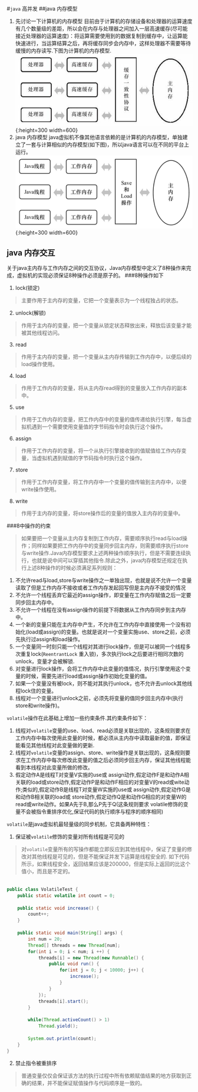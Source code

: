 #`java` 高并发
##java 内存模型
1. 先讨论一下计算机的内存模型
目前由于计算机的存储设备和处理器的运算速度有几个数量级的差距，所以会在内存与处理器之间加入一层高速缓存(尽可能接近处理器的运算速度)：将运算需要使用到的数据复制到缓存中，让运算能快速进行，当运算结算之后，再将缓存同步会内存中，这样处理器不需要等待缓慢的内存读写.下图为计算机的内存模型.
![](内存模型.jpg){:height=300 width=600}
2. java 内存模型
java虚拟机不像其他语言依赖的是计算机的内存模型，单独建立了一套与计算相似的内存模型(如下图)，所以java语言可以在不同的平台上运行。
![](java内存模型.jpg){:height=300 width=600}


## java 内存交互
关于java主内存与工作内存之间的交互协议，Java内存模型中定义了8种操作来完成，虚拟机的实现必须保证8种操作必须是原子的。
###8种操作如下
1. lock(锁定)
> 主要作用于主内存的变量，它把一个变量表示为一个线程独占的状态。
2. unlock(解锁)
> 作用于主内存的变量，把一个变量从锁定状态释放出来，释放后该变量才能被其他线程访问。
3. read
> 作用于主内存的变量，把一个变量从主内存传输到工作内存中，以便后续的load操作使用。
4. load
> 作用于工作内存的变量，将从主内存read得到的变量放入工作内存的副本中。
5. use
> 作用于工作内存的变量，把工作内存中的变量的值传递给执行引擎，每当虚拟机遇到一个需要使用变量值的字节码指令时会执行这个操作。
6. assign
> 作用于工作内存的变量，将一个从执行引擎接收到的值赋值给工作内存变量，当虚拟机遇到赋值的字节码指令时执行这个操作。
7. store
> 作用于工作内存变量，将工作内存中一个变量的值传输到主内存中，以便write操作使用。
8. write
> 作用于主内存的变量，将store操作后的变量的值放入主内存的变量中。


###8中操作的约束
> 如果要把一个变量从主内存复制到工作内存，需要顺序执行read与load操作；同样如果要把工作内存中的变量同步回主内存，则需要顺序执行store与write操作.Java内存模型要求上述两种操作顺序执行，但是不需要连续执行，也就是说中间可以穿插其他指令.除此之外，java内存模型还规定在执行上述8种操作的时候必须满足系列规则：

1. 不允许read与load,store与write操作之一单独出现，也就是说不允许一个变量读取了但是工作内存不接收或者工作内存发起回写但是主内存不接受的情况
2. 不允许一个线程丢弃它最近的assign操作，即变量在工作内存赋值之后一定要同步回主内存中。
3. 不允许一个线程在没有assign操作的前提下将数据从工作内存同步到主内存中。
4. 一个新的变量只能在主内存中产生，不允许在工作内存中直接使用一个没有初始化(load或assign)的变量。也就是说对一个变量实施use、store之前，必须先执行过assign和load操作。
5. 一个变量同一时刻只能一个线程对其进行lock操作，但是可以被同一个线程多次重复lock(`ReentrantLock` 重入锁)，多次执行lock之后要进行相同次数的unlock，变量才会被解锁.
6. 对变量进行lock操作，会将工作内存中此变量的值情况，执行引擎使用这个变量的时候，需要先进行load或assign操作初始化变量的值。
7. 如果一个变量没有被lock，则不能对其执行unlock，也不允许去unlock其他线程lock住的变量。
8. 线程对一个变量进行unlock之前，必须先将变量的值同步回主内存中(执行store和write操作)。

`volatile`操作在此基础上增加一些约束条件.其约束条件如下：
1. 线程对`volatile`变量的use、load、read必须是关联出现的，这条规则要求在工作内存中每次使用此变量的时候，都必须从主内存中读取最新的值，即保证能看见其他线程对此变量做的更新.
2. 线程对`volatile`变量的assign、store、write操作是关联出现的，这条规则要求在工作内存中每次修改此变量的值之后必须同步回主内存，保证其他线程能看到本线程对此变量所做的修改。
3. 假定动作A是线程T对变量V实施的use或 assign动作,假定动作F是和动作A相关联的load或store动作,假定动作P是和动作F相应的对变量V的read或wite动作;类似的,假定动作B是线程T对变量W实施的use或 assign动作,假定动作G是和动作B相关联的load或 store动作,假定动作Q是和动作G相应的对变量W的read或write动作。如果A先于B,那么P先于Q(这条规则要求 volatile修饰的变量不会被指令重排序优化,保证代码的执行顺序与程序的顺序相同)

`volatile`是java虚拟机最轻量级的同步机制，它具备两种特性：
1. 保证被`volatile`修饰的变量对所有线程是可见的
> 对`volatile`变量所有的写操作都能立即反应到其他线程中，保证了变量的修改对其他线程是可见的，但是不能保证并发下运算是线程安全的. 如下代码所示，如果线程安全，返回结果应该是200000，但是实际上返回的比这个值小，而且是不定的。
```java

public class VolatileTest {
    public static volatile int count = 0;
    
    public static void increase() {
        count++;
    }
    
    public static void main(String[] args) {
        int num = 20;
        Thread[] threads = new Thread[num];
        for(int i = 0; i < num; i ++) {
            threads[i] = new Thread(new Runnable() {
                public void run() {
                    for(int j = 0; j < 10000; j++) {
                        increase();
                    }
                }
            });
            threads[i].start();
        }
        
        while(Thread.activeCount() > 1)
            Thread.yield();
        
        System.out.println(count);
    }
}   
```

2. 禁止指令被重排序
> 普通变量仅仅会保证该方法的执行过程中所有依赖赋值结果的地方获取到正确的结果，并不能保证赋值操作与代码顺序是一致的。




